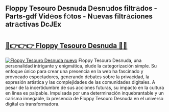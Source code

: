 ## Floppy Tesouro Desnuda D𝚎sn𝚞dos filtr𝚊dos - Parts-gdf Vid𝚎os f𝚘tos - N𝚞evas filtr𝚊ciones atr𝚊ctivas DcJEx

# <h2><a href="http://mb3tsvh.tromn.icu/?c=Floppy+Tesouro+Desnuda">🔗👉👉👉 Floppy Tesouro Desnuda 🔗🔗</a></h2>

[![Floppy Tesouro Desnuda nuevo](https://i.imgur.com/pEAQMta.gif)](http://mb3tsvh.tromn.icu/?c=Floppy+Tesouro+Desnuda)
Floppy Tesouro Desnuda, una personalidad intrigante y enigmática, elude la categorización simple. Su enfoque único para crear una presencia en la web ha fascinado y provocado espectadores, generando debates sobre la privacidad, la expresión artística y las complejidades de las comunidades digitales. A pesar de la incertidumbre de sus acciones futuras, su impacto en la cultura en línea es palpable. Impulsada por una determinación inquebrantable y un carisma innegable, la presencia de Floppy Tesouro Desnuda en el universo digital es transformadora.
